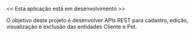 << Esta aplicação está em desenvolvimento >>

O objetivo deste projeto é desenvolver APIs REST para cadastro, edição, visualização e exclusão das entidades Cliente e Pet.
